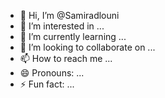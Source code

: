 - 👋 Hi, I’m @Samiradlouni
- 👀 I’m interested in ...
- 🌱 I’m currently learning ...
- 💞️ I’m looking to collaborate on ...
- 📫 How to reach me ...
- 😄 Pronouns: ...
- ⚡ Fun fact: ...

<!---
Samiradlouni/Samiradlouni is a ✨ special ✨ repository because its `README.md` (this file) appears on your GitHub profile.
You can click the Preview link to take a look at your changes.
--->
